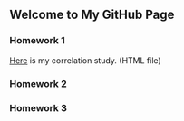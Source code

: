 ## Welcome to My GitHub Page



### Homework 1
[Here](https://github.com/BU-IE-360/spring22-beyzaunsal/blob/gh-pages/IE360_HW1_Beyza.html) is my correlation study. (HTML file)

### Homework 2


### Homework 3

